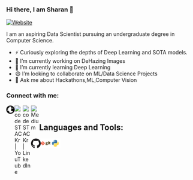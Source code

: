 ### Hi there, I am Sharan 👋

[![Website](https://img.shields.io/website?label=Portfolio&style=for-the-badge&url=https%3A%2F%2Fcodestackr.com)](https://sharan-babu.github.io)

I am an aspiring Data Scientist pursuing an undergraduate degree in Computer Science.   
- ⚡ Curiously exploring the depths of Deep Learning and SOTA models.
- 🔭 I’m currently working on DeHazing Images
- 🌱 I’m currently learning Deep Learning
- :smile: I’m looking to collaborate on ML/Data Science Projects
- 💬 Ask me about Hackathons,ML,Computer Vision

### Connect with me:

[<img align="left" alt="codeSTACKr.com" width="22px" src="https://raw.githubusercontent.com/iconic/open-iconic/master/svg/globe.svg" />][website]
[<img align="left" alt="codeSTACKr | YouTube" width="22px" src="https://cdn.jsdelivr.net/npm/simple-icons@v3/icons/youtube.svg" />][youtube]
[<img align="left" alt="codeSTACKr | LinkedIn" width="22px" src="https://cdn.jsdelivr.net/npm/simple-icons@v3/icons/linkedin.svg" />][linkedin]
[<img align="left" alt="Medium" width="22px" src="https://cdn.jsdelivr.net/npm/simple-icons@v3/icons/medium.svg" />][medium]

[website]:https://sharan-babu.github.io
[webdevplaylist]:https://sharan-babu.github.io
[youtube]:https://www.youtube.com/channel/UC4Wg5P3wHNq9IrMxseafI6w/videos?view_as=subscriber
[linkedin]:https://www.linkedin.com/in/sharan-babu-39a757197/
[medium]:https://medium.com/@sharanbabu2001
<br>
## Languages and Tools:
[<img align="left" alt="GitHub" width="26px" src="https://raw.githubusercontent.com/github/explore/78df643247d429f6cc873026c0622819ad797942/topics/github/github.png" />][website]
[<img align="left" alt="Git" width="26px" src="https://raw.githubusercontent.com/github/explore/80688e429a7d4ef2fca1e82350fe8e3517d3494d/topics/git/git.png" />][webdevplaylist]
[<img align="left" alt="Python" width="26px" src="https://raw.githubusercontent.com/github/explore/80688e429a7d4ef2fca1e82350fe8e3517d3494d/topics/python/python.png" />][website]
